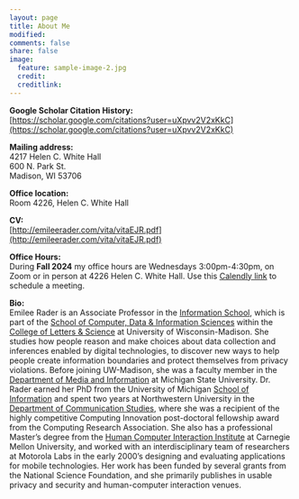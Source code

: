 ```yaml
---
layout: page
title: About Me
modified: 
comments: false
share: false
image:
  feature: sample-image-2.jpg
  credit: 
  creditlink: 
---
```


**Google Scholar Citation History:**  
[https://scholar.google.com/citations?user=uXpvv2V2xKkC](https://scholar.google.com/citations?user=uXpvv2V2xKkC)

**Mailing address:**  
4217 Helen C. White Hall  
600 N. Park St.  
Madison, WI 53706  

**Office location:**  
Room 4226, Helen C. White Hall

**CV:**  
[http://emileerader.com/vita/vitaEJR.pdf](http://emileerader.com/vita/vitaEJR.pdf)


**Office Hours:**  
During **Fall 2024** my office hours are Wednesdays 3:00pm-4:30pm, on Zoom or in person at 4226 Helen C. White Hall. Use this [Calendly link](https://calendly.com/emileerader/emilee-rader-office-hours-fall-2024) to schedule a meeting.

**Bio:**  
Emilee Rader is an Associate Professor in the [Information School](https://ischool.wisc.edu), which is part of the [School of Computer, Data & Information Sciences](https://cdis.wisc.edu) within the [College of Letters & Science](https://ls.wisc.edu) at University of Wisconsin-Madison. She studies how people reason and make choices about data collection and inferences enabled by digital technologies, to discover new ways to help people create information boundaries and protect themselves from privacy violations. Before joining UW-Madison, she was a faculty member in the [Department of Media and Information](https://comartsci.msu.edu/departments/media-and-information) at Michigan State University. Dr. Rader earned her PhD from the University of Michigan [School of Information](https://www.si.umich.edu) and spent two years at Northwestern University in the [Department of Communication Studies](http://www.communication.northwestern.edu/departments/communicationstudies), where she was a recipient of the highly competitive Computing Innovation post-doctoral fellowship award from the Computing Research Association. She also has a professional Master’s degree from the [Human Computer Interaction Institute](https://www.hcii.cmu.edu) at Carnegie Mellon University, and worked with an interdisciplinary team of researchers at Motorola Labs in the early 2000’s designing and evaluating applications for mobile technologies. Her work has been funded by several grants from the National Science Foundation, and she primarily publishes in usable privacy and security and human-computer interaction venues.

